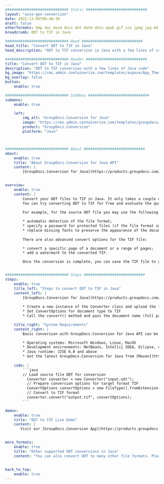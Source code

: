 ```yaml
---
############################# Static ############################
layout: "auto-gen-conversion"
date: 2022-11-05T06:48:38
draft: false
otherformats: bmp doc docm docx dot dotm dotx epub gif ico jpeg jpg md odt ott pdf png psd rtf tex tif tiff txt xps
breadcrumb: ODT to TIF in Java

############################# Head ############################
head_title: "Convert ODT to TIF in Java"
head_description: "ODT to TIF conversion in Java with a few lines of code. Convert over 160 file formats using the GroupDocs document conversion API for Java"

############################# Header ############################
title: "Convert ODT to TIF in Java"
description: "ODT to TIF conversion with a few lines of Java code"
bg_image: "https://cms.admin.containerize.com/templates/aspose/App_Themes/V3/images/bg/header1.png"
bg_overlay: false
button:
    enable: true

############################# SubMenu ############################
submenu:
    enable: true

    left:
        img_alt: "GroupDocs.Conversion for Java"
        image: "https://cms.admin.containerize.com/templates/groupdocs/images/product-logos/90x90-noborder/groupdocs-conversion-java.png"
        product: "GroupDocs.Conversion"
        platform: "Java"



############################# About ############################
about:
    enable: true
    title: "About GroupDocs.Conversion for Java API"
    content: |
        [GroupDocs.Conversion for Java](https://products.groupdocs.com/conversion/java/) is an advanced file format conversion API for converting between popular image and document formats such as Microsoft Office, OpenDocument, PDF, HTML, email, CAD. and much more with just a few lines of code. The native API automatically detects the formats of the original documents and offers many options for customizing the converted documents. Along with the function of extracting information from a document, it also supports caching of the conversion results to the local disk by default. However, any type of cache storage can be supported by implementing the appropriate interfaces - Amazon S3, Dropbox, Google Drive, Windows Azure, Reddis, or any others.
    

overview:
    enable: true
    content: |
        Convert your ODT files to TIF in Java. It only takes a couple of lines of Java code on any platform of your choice, such as Windows, Linux, macOS.
        You can try converting ODT to TIF for free and evaluate the quality of the conversion results. Along with simple file conversion scripts, you can try more sophisticated options for loading the ODT source file and storing the TIF output. 
        
        For example, for the source ODT file you may use the following load options:

        * automatic detection of the file format;
        * specify a password for protected files (if the file format supports it);
        * replace missing fonts to preserve the appearance of the document.
        
        There are also advanced convert options for the TIF file:

        * convert a specific page of a document or a range of pages;
        * add a watermark to the converted TIF.

        Once the conversion is complete, you can save the TIF file to your local file path or to any third party storage such as FTP, Amazon S3, Google Drive, Dropbox etc. Please note - to convert ODT to TIF, you do not need to install any additional software, such as MS Office, Open Office, Adobe Acrobat Reader etc.


############################# Steps ############################
steps:
    enable: true
    title_left: "Steps to convert ODT to TIF in Java"
    content_left: |
        [GroupDocs.Conversion for Java](https://products.groupdocs.com/conversion/java/) allows developers to easily convert ODT file to TIF with a few lines of code.
        
        * Create a new instance of the Converter class and upload the file ODT with the full path
        * Set ConvertOptions for document type to TIF
        * Call the convert() method and pass the document name (full path) and format (TIF) as a parameter

    title_right: "System Requirements"
    content_right: |
        Basic conversion with GroupDocs.Conversion for Java API can be done with just a few lines of code. Our APIs are supported on all major platforms and operating systems. Before executing the code below, make sure you have the following prerequisites installed on your system.

        * Operating systems: Microsoft Windows, Linux, MacOS
        * Development environments: NetBeans, Intellij IDEA, Eclipse, etc.
        * Java runtime: J2SE 6.0 and above
        * Get the latest GroupDocs.Conversion for Java from [Maven](https://repository.groupdocs.com/webapp/#/artifacts/browse/tree/General/repo/com/groupdocs/groupdocs-conversion)
         
    code: |
        ```java    
        // Load source file ODT for conversion
          Converter converter = new Converter("input.odt");
          // Prepare conversion options for target format TIF
          ConvertOptions convertOptions = new FileType().fromExtension("tif").getConvertOptions();
          // Convert to TIF format
          converter.convert("output.tif", convertOptions);
        ```

demos:
    enable: true
    title: "ODT to TIF Live Demo"
    content: |
       Visit our [GroupDocs.Conversion App](https://products.groupdocs.app/conversion/family) website and try ODT to TIF conversion now. The free demo has the following benefits
          

more_formats:
    enable: true
    title: "Other supported ODT conversions in Java"
    content: "You can also convert ODT to many other file formats. Please see the list below."
       
       
back_to_top:
    enable: true
---
```

